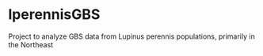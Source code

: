 # lperennisGBS
Project to analyze GBS data from Lupinus perennis populations, primarily in the Northeast
